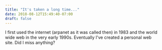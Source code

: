 ```yaml
---
title: "It's taken a long time..."
date: 2018-08-12T15:49:40-07:00
draft: false
---
```


I first used the internet (arpanet as it was called then) in 1983 and the world wide web in the very early 1990s. Eventually I've created a personal web site. Did I miss anything?

